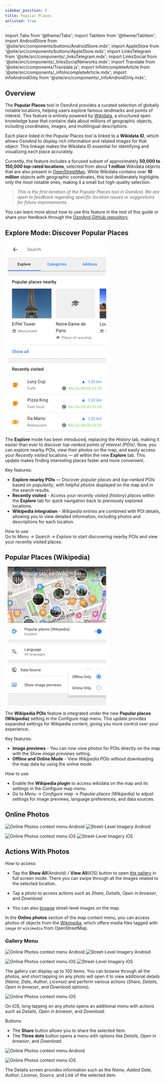 ```yaml
---
sidebar_position: 8
title: Popular Places
unlisted: true
---
```


import Tabs from '@theme/Tabs';
import TabItem from '@theme/TabItem';
import AndroidStore from '@site/src/components/buttons/AndroidStore.mdx';
import AppleStore from '@site/src/components/buttons/AppleStore.mdx';
import LinksTelegram from '@site/src/components/_linksTelegram.mdx';
import LinksSocial from '@site/src/components/_linksSocialNetworks.mdx';
import Translate from '@site/src/components/Translate.js';
import InfoIncompleteArticle from '@site/src/components/_infoIncompleteArticle.mdx';
import InfoAndroidOnly from '@site/src/components/_infoAndroidOnly.mdx';

<InfoIncompleteArticle/>


## Overview

The **Popular Places** tool in OsmAnd provides a curated selection of globally notable locations, helping users explore famous landmarks and points of interest. This feature is entirely powered by [Wikidata](https://www.wikidata.org), a structured open knowledge base that contains data about millions of geographic objects, including coordinates, images, and multilingual descriptions.

Each place listed in the Popular Places tool is linked to a **Wikidata ID**, which allows OsmAnd to display rich information and related images for that object. This linkage makes the Wikidata ID essential for identifying and visualizing each place accurately.

Currently, the feature includes a focused subset of approximately **50,000 to 150,000 top-rated locations**, selected from about **1 million** Wikidata objects that are also present in [OpenStreetMap](https://www.openstreetmap.org). While Wikidata contains over **10 million** objects with geographic coordinates, this tool deliberately highlights only the most notable ones, making it a small but high-quality selection.

> *This is the first iteration of the Popular Places tool in OsmAnd. We are open to feedback regarding specific location issues or suggestions for future improvements.*

You can learn more about how to use this feature in the rest of this guide or share your feedback through the [OsmAnd GitHub repository](https://github.com/osmandapp/OsmAnd).


## Explore Mode: Discover Popular Places

<InfoAndroidOnly/>

![Explore Mode](../../../blog/2025-04-18-android-5-0/img/explore_search.png)

The **Explore** mode has been introduced, replacing the *History* tab, making it easier than ever to discover *top-ranked points of interest (POIs)*. Now, you can explore nearby POIs, view their *photos* on the map, and easily access your *Recently visited* locations — all within the new **Explore** tab. This update makes finding interesting places faster and more convenient.

Key features:

- **Explore nearby POIs** — Discover *popular places* and *top-ranked POIs* based on *popularity*, with helpful *photos* displayed on the map and in the search results.
- **Recently visited** - Access your *recently visited (history) places* within the **Explore** tab for quick navigation back to previously explored locations.
- **Wikipedia integration** - *Wikipedia entries* are combined with POI details, allowing you to view detailed information, including photos and descriptions for each location.

How to use:  
Go to *Menu → Search → Explore* to start discovering nearby POIs and view your recently visited places.


## Popular Places (Wikipedia)

<InfoAndroidOnly/>

![Wikidata](../../../blog/2025-04-18-android-5-0/img/wikidata.png)

The **Wikipedia POIs** feature is integrated under the new **Popular places (Wikipedia)** setting in the Configure map menu. This update provides expanded settings for Wikipedia content, giving you more control over your experience.

Key features:

- **Image previews** - You can now *view photos* for POIs directly on the map with the *Show image previews* setting.
- **Offline and Online Mode** - View *Wikipedia POIs* without downloading the map data by using the online mode.

How to use:

- Enable the **Wikipedia plugin** to access wikidata on the map and its settings in the Configure map menu.
- Go to *Menu → Configure map → Popular places (Wikipedia)* to adjust settings for image previews, language preferences, and data sources.


## Online Photos

<Tabs groupId="operating-systems">

<TabItem value="android" label="Android">  

![Online Photos context menu Android](@site/static/img/map/images_nearby_1_andr.png)   ![Street-Level Imagery Android](@site/static/img/map/street_level_imagery_andr.png)

</TabItem>

<TabItem value="ios" label="iOS">  

![Online Photos context menu iOS](@site/static/img/map/online_photo_ios.png)   ![Street-Level Imagery iOS](@site/static/img/map/street_level_imagery_ios.png)

</TabItem>

</Tabs>

## Actions With Photos

How to access:

- Tap the **Show All**(Android) / **View All**(iOS) button to open [the gallery](#gallery-menu) in full screen mode. There you can swipe through all the images related to the selected location.

- Tap a photo to access actions such as *Share*, *Details*, *Open in browser*, and *Download*.

- You can also [browse](../map/point-layers-on-map.md#-street-level-imagery) street-level images on the map.  

In the **Online photos** section of the map context menu, you can access photos of objects from the [Wikimedia](https://www.wikimedia.org/), which offers media files tagged with `image` or `wikimedia` from OpenStreetMap. <!-- Here we need to write about Popula places (WIkipedia) -->

<!--
Images nearby

Details:

- Mapillary offers nearby street-level images, while Wikimedia provides media tagged with `image` or `wikimedia`from OpenStreetMap.

- You can contribute your photos using the *Add Photos* button.

*Images nearby* (*iOS*) section provides access to photos of points of interest from sources such as [Wikimedia](https://www.wikimedia.org/) and [Mapillary](../plugins/mapillary.md).
-->

### Gallery Menu

<Tabs groupId="operating-systems">

<TabItem value="android" label="Android">  

![Online Photos context menu Android](@site/static/img/map/gallery_menu_android.png)   ![Street-Level Imagery Android](@site/static/img/map/gallery_menu_android_1.png)

</TabItem>

<TabItem value="ios" label="iOS">  

![Online Photos context menu iOS](@site/static/img/map/gallery_menu_ios.png)   ![Street-Level Imagery iOS](@site/static/img/map/gallery_menu_ios_1.png)

</TabItem>

</Tabs>


The gallery can display up to 100 items. You can browse through all the photos, and short tapping on any photo will open it to view additional details (*Name*, *Date*, *Author*, *License*) and perform various actions (*Share*, *Details*, *Open in browser*, and *Download* options).


<Tabs groupId="operating-systems">

<TabItem value="android" label="Android">  

</TabItem>

<TabItem value="ios" label="iOS">  

![Online Photos context menu iOS](@site/static/img/map/gallery_menu_ios_3.png) 

</TabItem>

</Tabs>



On iOS, long tapping on any photo opens an additional menu with actions such as *Details*, *Open in browser*, and *Download*.

Buttons:  
- The **Share** button allows you to share the selected item.  
- The **Three dots** button opens a menu with options like *Details*, *Open in browser*, and *Download*.

<Tabs groupId="operating-systems">

<TabItem value="android" label="Android">  

![Online Photos context menu Android](@site/static/img/map/gallery_menu_android_2.png)

</TabItem>

<TabItem value="ios" label="iOS">  

![Online Photos context menu iOS](@site/static/img/map/gallery_menu_ios_2.png) 

</TabItem>

</Tabs>


The Details screen provides information such as the *Name*, *Added Date*, *Author*, *License*, *Source*, and *Link* of the selected item.